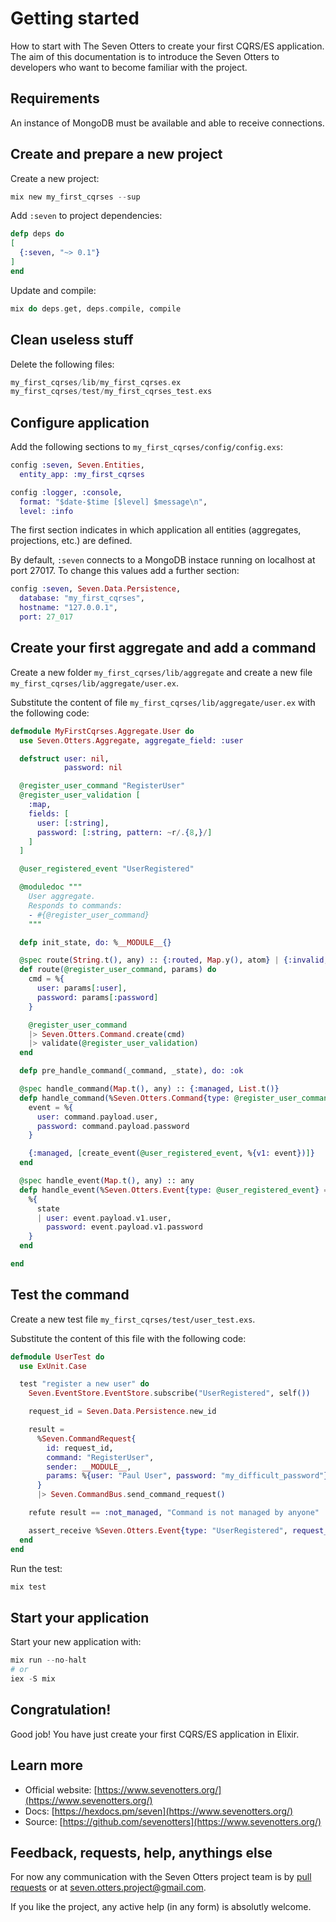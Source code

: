 # Getting started

How to start with The Seven Otters to create your first CQRS/ES application.
The aim of this documentation is to introduce the Seven Otters to developers who want to become familiar with the project.

## Requirements

An instance of MongoDB must be available and able to receive connections.

## Create and prepare a new project

Create a new project:

```elixir
mix new my_first_cqrses --sup
```

Add `:seven` to project dependencies:

```elixir
defp deps do
[
  {:seven, "~> 0.1"}
]
end
```

Update and compile:

```elixir
mix do deps.get, deps.compile, compile
```

## Clean useless stuff

Delete the following files:

```elixir
my_first_cqrses/lib/my_first_cqrses.ex
my_first_cqrses/test/my_first_cqrses_test.exs
```

## Configure application

Add the following sections to ``my_first_cqrses/config/config.exs``:

```elixir
config :seven, Seven.Entities,
  entity_app: :my_first_cqrses

config :logger, :console,
  format: "$date-$time [$level] $message\n",
  level: :info
```

The first section indicates in which application all entities (aggregates, projections, etc.) are defined.

By default, ``:seven`` connects to a MongoDB instace running on localhost at port 27017. To change this values add a further section:

```elixir
config :seven, Seven.Data.Persistence,
  database: "my_first_cqrses",
  hostname: "127.0.0.1",
  port: 27_017
```

## Create your first aggregate and add a command

Create a new folder ``my_first_cqrses/lib/aggregate`` and create a new file ``my_first_cqrses/lib/aggregate/user.ex``.

Substitute the content of file ``my_first_cqrses/lib/aggregate/user.ex`` with the following code:

```elixir
defmodule MyFirstCqrses.Aggregate.User do
  use Seven.Otters.Aggregate, aggregate_field: :user

  defstruct user: nil,
            password: nil

  @register_user_command "RegisterUser"
  @register_user_validation [
    :map,
    fields: [
      user: [:string],
      password: [:string, pattern: ~r/.{8,}/]
    ]
  ]

  @user_registered_event "UserRegistered"

  @moduledoc """
    User aggregate.
    Responds to commands:
    - #{@register_user_command}
    """

  defp init_state, do: %__MODULE__{}

  @spec route(String.t(), any) :: {:routed, Map.y(), atom} | {:invalid, Map.t()}
  def route(@register_user_command, params) do
    cmd = %{
      user: params[:user],
      password: params[:password]
    }

    @register_user_command
    |> Seven.Otters.Command.create(cmd)
    |> validate(@register_user_validation)
  end

  defp pre_handle_command(_command, _state), do: :ok

  @spec handle_command(Map.t(), any) :: {:managed, List.t()}
  defp handle_command(%Seven.Otters.Command{type: @register_user_command} = command, state) do
    event = %{
      user: command.payload.user,
      password: command.payload.password
    }

    {:managed, [create_event(@user_registered_event, %{v1: event})]}
  end

  @spec handle_event(Map.t(), any) :: any
  defp handle_event(%Seven.Otters.Event{type: @user_registered_event} = event, state) do
    %{
      state
      | user: event.payload.v1.user,
        password: event.payload.v1.password
    }
  end

end
```

## Test the command

Create a new test file ``my_first_cqrses/test/user_test.exs``.

Substitute the content of this file with the following code:

```elixir
defmodule UserTest do
  use ExUnit.Case

  test "register a new user" do
    Seven.EventStore.EventStore.subscribe("UserRegistered", self())

    request_id = Seven.Data.Persistence.new_id

    result =
      %Seven.CommandRequest{
        id: request_id,
        command: "RegisterUser",
        sender: __MODULE__,
        params: %{user: "Paul User", password: "my_difficult_password"}
      }
      |> Seven.CommandBus.send_command_request()

    refute result == :not_managed, "Command is not managed by anyone"

    assert_receive %Seven.Otters.Event{type: "UserRegistered", request_id: ^request_id, correlation_module: MyFirstCqrses.Aggregate.User}
  end
end
```

Run the test:

```elixir
mix test
```

## Start your application

Start your new application with:

```elixir
mix run --no-halt
# or
iex -S mix 
```

## Congratulation!

Good job! You have just create your first CQRS/ES application in Elixir.

## Learn more

  * Official website: [https://www.sevenotters.org/](https://www.sevenotters.org/)
  * Docs: [https://hexdocs.pm/seven](https://www.sevenotters.org/)
  * Source: [https://github.com/sevenotters](https://www.sevenotters.org/)

## Feedback, requests, help, anythings else

For now any communication with the Seven Otters project team is by [pull requests](https://github.com/sevenotters/sevenotters/pulls) or at <seven.otters.project@gmail.com>.

If you like the project, any active help (in any form) is absolutly welcome.
